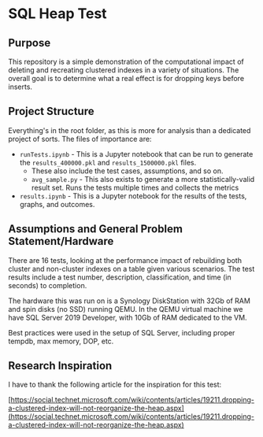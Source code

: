 # SQL Heap Test

## Purpose

This repository is a simple demonstration of the computational impact of deleting and recreating clustered indexes in a
variety of situations.  The overall goal is to determine what a real effect is for dropping keys before inserts.

## Project Structure

Everything's in the root folder, as this is more for analysis than a dedicated project of sorts.  The files of importance are:

* `runTests.ipynb` - This is a Jupyter notebook that can be run to generate the `results_400000.pkl` and `results_1500000.pkl` files.
  * These also include the test cases, assumptions, and so on. 
  * `avg_sample.py` - This also exists to generate a more statistically-valid result set.  Runs the tests multiple times and collects the metrics
* `results.ipynb` - This is a Jupyter notebook for the results of the tests, graphs, and outcomes.

## Assumptions and General Problem Statement/Hardware

There are 16 tests, looking at the performance impact of rebuilding both cluster and non-cluster indexes on a table given 
various scenarios.  The test results include a test number, description, classification, and time (in seconds) to completion.

The hardware this was run on is a Synology DiskStation with 32Gb of RAM and spin disks (no SSD) running QEMU.  In the QEMU
virtual machine we have SQL Server 2019 Developer, with 10Gb of RAM dedicated to the VM.

Best practices were used in the setup of SQL Server, including proper tempdb, max memory, DOP, etc.

## Research Inspiration

I have to thank the following article for the inspiration for this test:

[https://social.technet.microsoft.com/wiki/contents/articles/19211.dropping-a-clustered-index-will-not-reorganize-the-heap.aspx](https://social.technet.microsoft.com/wiki/contents/articles/19211.dropping-a-clustered-index-will-not-reorganize-the-heap.aspx)
